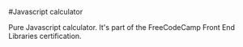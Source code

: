 #Javascript calculator

Pure Javascript calculator. It's part of the FreeCodeCamp Front End Libraries certification.
